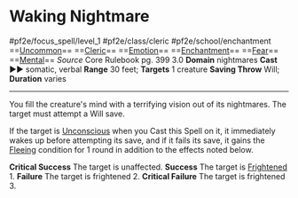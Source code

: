 # Waking Nightmare
#pf2e/focus_spell/level_1 #pf2e/class/cleric #pf2e/school/enchantment 
==[Uncommon](Uncommon.md)== ==[Cleric](Cleric.md)== ==[Emotion](Emotion.md)== ==[Enchantment](Enchantment.md)== ==[Fear](Fear.md)== ==[Mental](Mental.md)==
*Source* Core Rulebook pg. 399 3.0
**Domain** nightmares
**Cast** ►► somatic, verbal
**Range** 30 feet; **Targets** 1 creature
**Saving Throw** Will; **Duration** varies

---
You fill the creature's mind with a terrifying vision out of its nightmares. The target must attempt a Will save.

If the target is [Unconscious](Unconscious.md) when you Cast this Spell on it, it immediately wakes up before attempting its save, and if it fails its save, it gains the [Fleeing](Fleeing.md) condition for 1 round in addition to the effects noted below.

**Critical Success** The target is unaffected.
**Success** The target is [Frightened](Frightened.md) 1.
**Failure** The target is frightened 2.
**Critical Failure** The target is frightened 3.